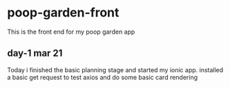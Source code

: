 # poop-garden-front

This is the front end for my poop garden app

## day-1 mar 21

Today i finished the basic planning stage and started my ionic app. installed a basic get request to test axios and do some basic card rendering
